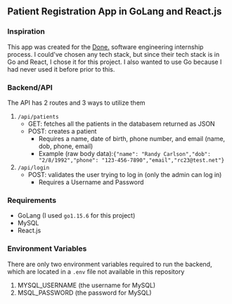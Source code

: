 ## Patient Registration App in GoLang and React.js

### Inspiration

This app was created for the [Done.](https://donefirst.com) software engineering internship process. I could've chosen any tech stack, but since their tech stack is in Go and React, I chose it for this project. I also wanted to use Go because I had never used it before prior to this.

### Backend/API

The API has 2 routes and 3 ways to utilize them

1. `/api/patients`
   - GET: fetches all the patients in the databasem returned as JSON
   - POST: creates a patient
     - Requires a name, date of birth, phone number, and email (name, dob, phone, email)
     - Example (raw body data):`{"name": "Randy Carlson","dob": "2/8/1992","phone": "123-456-7890","email","rc23@test.net"}`
2. `/api/login`
   - POST: validates the user trying to log in (only the admin can log in)
     - Requires a Username and Password

### Requirements

- GoLang (I used `go1.15.6` for this project)
- MySQL
- React.js

### Environment Variables

There are only two environment variables required to run the backend, which are located in a `.env` file not available in this repository

1. MYSQL_USERNAME (the username for MySQL)
2. MSQL_PASSWORD (the password for MySQL)
